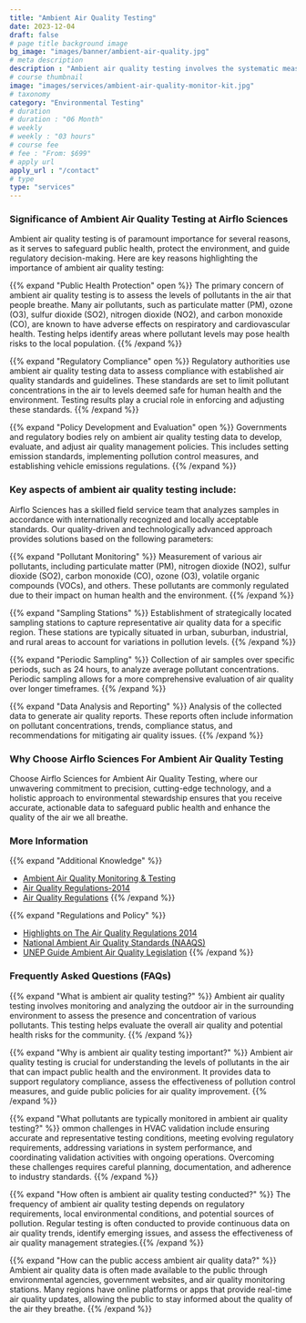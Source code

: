 ```yaml
---
title: "Ambient Air Quality Testing"
date: 2023-12-04
draft: false
# page title background image
bg_image: "images/banner/ambient-air-quality.jpg"
# meta description
description : "Ambient air quality testing involves the systematic measurement and analysis of pollutants present in the outdoor air within a specific environment or geographical area. The purpose of this testing is to assess the quality of the air that individuals, communities, and ecosystems are exposed to on a daily basis. The collected data helps regulatory authorities, environmental scientists, and public health officials make informed decisions regarding air quality management and public safety."
# course thumbnail
image: "images/services/ambient-air-quality-monitor-kit.jpg"
# taxonomy
category: "Environmental Testing"
# duration
# duration : "06 Month"
# weekly
# weekly : "03 hours"
# course fee
# fee : "From: $699"
# apply url
apply_url : "/contact"
# type
type: "services"
---
```


### Significance of Ambient Air Quality Testing at Airflo Sciences
Ambient air quality testing is of paramount importance for several reasons, as it serves to safeguard public health, protect the environment, and guide regulatory decision-making. Here are key reasons highlighting the importance of ambient air quality testing:

{{% expand "Public Health Protection" open %}}
The primary concern of ambient air quality testing is to assess the levels of pollutants in the air that people breathe. Many air pollutants, such as particulate matter (PM), ozone (O3), sulfur dioxide (SO2), nitrogen dioxide (NO2), and carbon monoxide (CO), are known to have adverse effects on respiratory and cardiovascular health. Testing helps identify areas where pollutant levels may pose health risks to the local population.
{{% /expand %}}

{{% expand "Regulatory Compliance" open %}}
Regulatory authorities use ambient air quality testing data to assess compliance with established air quality standards and guidelines. These standards are set to limit pollutant concentrations in the air to levels deemed safe for human health and the environment. Testing results play a crucial role in enforcing and adjusting these standards.
{{% /expand %}}

{{% expand "Policy Development and Evaluation" open %}}
Governments and regulatory bodies rely on ambient air quality testing data to develop, evaluate, and adjust air quality management policies. This includes setting emission standards, implementing pollution control measures, and establishing vehicle emissions regulations.
{{% /expand %}}

### Key aspects of ambient air quality testing include:

Airflo Sciences has a skilled field service team that analyzes samples in accordance with internationally recognized and locally acceptable standards. Our quality-driven and technologically advanced approach provides solutions based on the following parameters:

{{% expand "Pollutant Monitoring" %}}
Measurement of various air pollutants, including particulate matter (PM), nitrogen dioxide (NO2), sulfur dioxide (SO2), carbon monoxide (CO), ozone (O3), volatile organic compounds (VOCs), and others. These pollutants are commonly regulated due to their impact on human health and the environment.
{{% /expand %}}

{{% expand "Sampling Stations" %}}
Establishment of strategically located sampling stations to capture representative air quality data for a specific region. These stations are typically situated in urban, suburban, industrial, and rural areas to account for variations in pollution levels.
{{% /expand %}}

{{% expand "Periodic Sampling" %}}
Collection of air samples over specific periods, such as 24 hours, to analyze average pollutant concentrations. Periodic sampling allows for a more comprehensive evaluation of air quality over longer timeframes.
{{% /expand %}}

{{% expand "Data Analysis and Reporting" %}}
Analysis of the collected data to generate air quality reports. These reports often include information on pollutant concentrations, trends, compliance status, and recommendations for mitigating air quality issues.
{{% /expand %}}

### Why Choose Airflo Sciences For Ambient Air Quality Testing
Choose Airflo Sciences for Ambient Air Quality Testing, where our unwavering commitment to precision, cutting-edge technology, and a holistic approach to environmental stewardship ensures that you receive accurate, actionable data to safeguard public health and enhance the quality of the air we all breathe.

### More Information
{{% expand "Additional Knowledge" %}}
* [Ambient Air Quality Monitoring & Testing](https://www.ppsthane.com/ambient-air-quality-monitoring-testing)
* [Air Quality Regulations-2014](https://www.nema.go.ke/images/Docs/Regulations/air%20quality%20regulations2014-1.pdf)
* [Air Quality Regulations](https://www.nema.go.ke/index.php?option=com_content&view=article&id=31&Itemid=171)
{{% /expand %}}

{{% expand "Regulations and Policy" %}}
* [Highlights on The Air Quality Regulations 2014](https://kam.co.ke/highlights-on-the-air-quality-regulations-2014/#:~:text=The%20Air%20Quality%20Regulations%202014%20provides%20for%20the%20prevention%2C%20control,All%20internal%20combustion%20engines)
* [National Ambient Air Quality Standards (NAAQS)](https://ww2.arb.ca.gov/resources/national-ambient-air-quality-standards)
* [UNEP Guide Ambient Air Quality Legislation](https://wedocs.unep.org/bitstream/handle/20.500.11822/42536/ambient_air_quality_guide.pdf?sequence=3&isAllowed=y)
{{% /expand %}}

### Frequently Asked Questions (FAQs)

{{% expand "What is ambient air quality testing?" %}}
Ambient air quality testing involves monitoring and analyzing the outdoor air in the surrounding environment to assess the presence and concentration of various pollutants. This testing helps evaluate the overall air quality and potential health risks for the community.
{{% /expand %}}

{{% expand "Why is ambient air quality testing important?" %}}
Ambient air quality testing is crucial for understanding the levels of pollutants in the air that can impact public health and the environment. It provides data to support regulatory compliance, assess the effectiveness of pollution control measures, and guide public policies for air quality improvement.
{{% /expand %}}

{{% expand "What pollutants are typically monitored in ambient air quality testing?" %}}
ommon challenges in HVAC validation include ensuring accurate and representative testing conditions, meeting evolving regulatory requirements, addressing variations in system performance, and coordinating validation activities with ongoing operations. Overcoming these challenges requires careful planning, documentation, and adherence to industry standards.
{{% /expand %}}

{{% expand "How often is ambient air quality testing conducted?" %}}
The frequency of ambient air quality testing depends on regulatory requirements, local environmental conditions, and potential sources of pollution. Regular testing is often conducted to provide continuous data on air quality trends, identify emerging issues, and assess the effectiveness of air quality management strategies.{{% /expand %}}

{{% expand "How can the public access ambient air quality data?" %}}
Ambient air quality data is often made available to the public through environmental agencies, government websites, and air quality monitoring stations. Many regions have online platforms or apps that provide real-time air quality updates, allowing the public to stay informed about the quality of the air they breathe.
{{% /expand %}}
